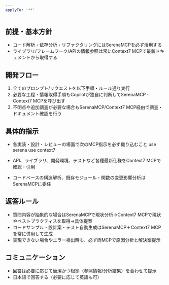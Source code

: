 ```yaml
---
applyTo: '**'
---
```

## 前提・基本方針
- コード解析・依存分析・リファクタリングにはSerenaMCPを必ず活用する
- ライブラリ/フレームワーク/APIの情報参照は常にContext7 MCPで最新ドキュメントから取得する

## 開発フロー
1. 全てのプロンプト/リクエストを以下手順・ルール通り実行
2. 必要な工程・情報取得手順もCopilotが独自に判断してSerenaMCP・Context7 MCPを呼び出す
3. 不明点や追加調査が必要な場合もSerenaMCP/Context7 MCP経由で調査・ドキュメント確認を行う

## 具体的指示
- 各実装・設計・レビューの場面で次のMCP指示を必ず織り込むこと
use serena
use context7

- API、ライブラリ、開発環境、テストなど各種最新仕様をContext7 MCPで確認・引用
- コードベースの構造解析、既存モジュール・関数の変更影響分析はSerenaMCPに委任

## 返答ルール
- 質問内容が抽象的な場合はSerenaMCPで現状分析→Context7 MCPで現状やベストプラクティスを取得→具体提案
- コードサンプル・設計案・テスト自動生成はSerenaMCP＋Context7 MCPを常に併用して生成
- 実現できない場合やエラー検出時も、必ず両MCPで原因分析と解決案提示

## コミュニケーション
- 回答は必要に応じて簡潔かつ根拠（参照情報/分析結果）を合わせて提示
- 日本語で回答する（必要に応じて英語も可）


